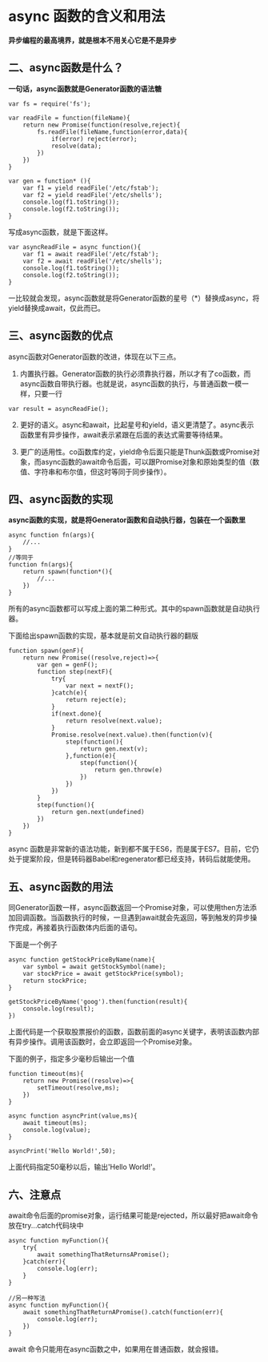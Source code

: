 # async 函数的含义和用法

**异步编程的最高境界，就是根本不用关心它是不是异步**

## 二、async函数是什么？
**一句话，async函数就是Generator函数的语法糖**

```
var fs = require('fs');

var readFile = function(fileName){
    return new Promise(function(resolve,reject){
        fs.readFile(fileName,function(error,data){
            if(error) reject(error);
            resolve(data);
        })
    })
}

var gen = function* (){
    var f1 = yield readFile('/etc/fstab');
    var f2 = yield readFile('/etc/shells');
    console.log(f1.toString());
    console.log(f2.toString());
}

```
写成async函数，就是下面这样。
```
var asyncReadFile = async function(){
    var f1 = await readFile('/etc/fstab');
    var f2 = await readFile('/etc/shells');
    console.log(f1.toString());
    console.log(f2.toString());
}
```
一比较就会发现，async函数就是将Generator函数的星号（*）替换成async，将yield替换成await，仅此而已。

## 三、async函数的优点
async函数对Generator函数的改进，体现在以下三点。

1. 内置执行器。Generator函数的执行必须靠执行器，所以才有了co函数，而async函数自带执行器。也就是说，async函数的执行，与普通函数一模一样，只要一行
```
var result = asyncReadFie();
```
2. 更好的语义。async和await，比起星号和yield，语义更清楚了。async表示函数里有异步操作，await表示紧跟在后面的表达式需要等待结果。

3. 更广的适用性。co函数库约定，yield命令后面只能是Thunk函数或Promise对象，而async函数的await命令后面，可以跟Promise对象和原始类型的值（数值、字符串和布尔值，但这时等同于同步操作）。

## 四、async函数的实现
**async函数的实现，就是将Generator函数和自动执行器，包装在一个函数里**
```
async function fn(args){
    //...
}
//等同于
function fn(args){
    return spawn(function*(){
        //...
    })
}
```
所有的async函数都可以写成上面的第二种形式。其中的spawn函数就是自动执行器。

下面给出spawn函数的实现，基本就是前文自动执行器的翻版
```
function spawn(genF){
    return new Promise((resolve,reject)=>{
        var gen = genF();
        function step(nextF){
            try{
                var next = nextF();
            }catch(e){
                return reject(e);
            }
            if(next.done){
                return resolve(next.value);
            }
            Promise.resolve(next.value).then(function(v){
                step(function(){
                    return gen.next(v);
                },function(e){
                    step(function(){
                        return gen.throw(e)
                    })
                })
            })
        }
        step(function(){
            return gen.next(undefined)
        })
    })
}
```
async 函数是非常新的语法功能，新到都不属于ES6，而是属于ES7。目前，它仍处于提案阶段，但是转码器Babel和regenerator都已经支持，转码后就能使用。

## 五、async函数的用法
同Generator函数一样，async函数返回一个Promise对象，可以使用then方法添加回调函数。当函数执行的时候，一旦遇到await就会先返回，等到触发的异步操作完成，再接着执行函数体内后面的语句。

下面是一个例子
```
async function getStockPriceByName(name){
    var symbol = await getStockSymbol(name);
    var stockPrice = await getStockPrice(symbol);
    return stockPrice;
}

getStockPriceByName('goog').then(function(result){
    console.log(result);
})
```
上面代码是一个获取股票报价的函数，函数前面的async关键字，表明该函数内部有异步操作。调用该函数时，会立即返回一个Promise对象。

下面的例子，指定多少毫秒后输出一个值
```
function timeout(ms){
    return new Promise((resolve)=>{
        setTimeout(resolve,ms);
    })
}

async function asyncPrint(value,ms){
    await timeout(ms);
    console.log(value);
}

asyncPrint('Hello World!',50);
```
上面代码指定50毫秒以后，输出'Hello World!'。

## 六、注意点
await命令后面的promise对象，运行结果可能是rejected，所以最好把await命令放在try...catch代码块中
```
async function myFunction(){
    try{
        await somethingThatReturnsAPromise();
    }catch(err){
        console.log(err);
    }
}

//另一种写法
async function myFunction(){
    await somethingThatReturnAPromise().catch(function(err){
        console.log(err);
    })
}
```
await 命令只能用在async函数之中，如果用在普通函数，就会报错。


